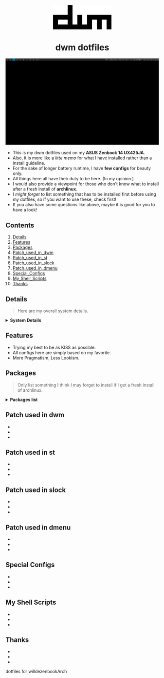 <div align="center">
	<img src="/screenshots/dwm.png">
</div>

<div align="center">
	<h1>dwm dotfiles</h1>
</div>

![](/screenshots/mydwm.png)

- This is my dwm dotfiles used on my **ASUS Zenbook 14 UX425JA**. 
- Also, it is more like a *litte memo* for what I have installed rather than a install guideline.
- For the sake of longer battery runtime, I have **few configs** for beauty only.
- All things here all have their duty to be here. (In my opinion.)
- I would also provide a viewpoint for those who don't know what to install after a fresh install of **archlinux**.
- I *might forget* to list something that has to be installed first before using my dotfiles, so if you want to use these, check first!
- If you also have some questions like above, maybe it is good for you to have a look!

## Contents ##
1. [Details](#Details)
2. [Features](#features)
3. [Packages](#Packages)
3. [Patch_used_in_dwm](#Patch_used_in_dwm)
4. [Patch_used_in_st](#Patch_used_in_st)
5. [Patch_used_in_slock](#Patch_used_in_slock)
6. [Patch_used_in_dmenu](#Patch_used_in_dmenu)
7. [Special_Configs](#Special_Configs)
8. [My_Shell_Scripts](#My_Shell_Scripts)
9. [Thanks](#Thanks)

<a name="Details"></a>
## Details ##
> Here are my overall system details.

<details>
<summary><b>System Details</b></summary>

- **OS**: [archlinux](https://archlinux.org/) --KISS !
- **Shell**: [zsh](https://www.zsh.org/) --COOL !
- **WM**: [dwm](https://dwm.suckless.org/) --100/100
- **Terminal**: [st](https://st.suckless.org/) --st is **st.**!
- **Terminal multiplexer**:[tmux](https://github.com/tmux/tmux/wiki) --Efficiency UP !
- **Screen locker**: [slock](https://tools.suckless.org/slock/) --THE Simplest !
- **Application launcher**: [dmenu](https://tools.suckless.org/dmenu/) --Suckless !
- **Notification**: [Dunst](https://github.com/dunst-project/dunst) --Won't miss from best friend !
- **Video player**: [mpv](https://mpv.io/) --Along with hwdec.
- **Music player**: [cmus](https://cmus.github.io/) --Super Lightweight !
- **Email client**: [Thunderbird](https://www.mozilla.org/thunderbird/) --My love !
- **Clipboard**: [CopyQ](https://github.com/hluk/CopyQ) --My Favorite !
- **Screenshot tool**: [Flameshot](https://flameshot.org/) --Awesome !
- **Archiving and compression**: [unarchiver](https://archlinux.org/packages/community/x86_64/unarchiver/) --Easy to use.
- **Pdf viewer**: [MuPDF](https://mupdf.com/) --Blazing fast !
- **Image viewer**: [eom](https://github.com/mate-desktop/eom) --My eye, your eye.
- **File manager**: [Thunar](https://docs.xfce.org/xfce/thunar/start) --Clean and intuitive !

</details>

<a name="features"></a>
## Features ##
- Trying my best to be as KISS as possible.
- All configs here are simply based on my favorite. 
- More Pragmatism, Less Lookism. 


<a name="Packages"></a>
## Packages ##
> Only list something I think I may forget to install if I get a fresh install of archlinux.

<details>
<summary><b>Packages list</b></summary>

- `xfce4-power-manager`: I use this to control display brightness, which can let your brightness keys of your laptop work perfectly without complex config for binding keys for `xbacklight` or something similar. Also, it can let you manage suspend behavior on your laptop easily.
- `tlp`: [TLP](https://linrunner.de/tlp/index.html) - Optimize Linux Laptop Battery Life.
- `upower`: I use this in one of my scripts to record the **charge-cycles** and **capacity** of my laptop's **battery**.
- `acpi`: I use in the script of my dwm top bar to show the charging status and the script triggered by dmenu to show remaining time.
- `bat`: Cat clone with syntax highlighting and git integration.
- `tree`: A directory listing program displaying a depth indented list of files.
- `thunar`: I also have installed `thunar-volman`, `gvfs`, `tumbler` and `thunar-media-tags-plugin`.
- `w3m`: A browser in terminal, also can act as a pager.
- `htop`: More useful than top, but not too bloated. ~~(Yes, I am TALKING about you --btop)~~
- `xclip`: Command line interface to the X11 clipboard. If you want to copy st's output, you have to install it.
- `seahorse`: You can manage the contents of `gnome-keyring` using `seahorse`.
- `fcitx5`: An input method framework. Also installed: 
    - `fcitx5-anthy` (for Japanese) 
    - `fcitx5-mozc` (for Japanese) 
    - `fcitx5-chewing` (for Chinese)
    - `fcitx5-chinese-addons` (for Chinese) 
    - `fcitx5-configtool` (GUI config tool)  
    - `fcitx5-lua`
- `p7zip`, `unrar`, `unzip`, `zip`: For the support of the formats. Installed with `unarchiver`.
- `intel-media-driver` or `libva-intel-driver`: For hwdec of mpv.
- `mpv-mpris`: Can let you control mpv via `playerctl`.
- `yt-dlp`: For watching live-streaming on `mpv`.
- `intel_gpu_top`: To check if your intel gpu can do hardware acceleration properly.
- `libmad`, `faad2`, `libao`, `libmpcdec`: Optional Deps of `cmus`.

</details>

<a name="Patch_used_in_dwm"></a>
## Patch used in dwm ##
-
-
-

<a name="Patch_used_in_st"></a>
## Patch used in st ##
-
-
-

<a name="Patch_used_in_slock"></a>
## Patch used in slock ##
-
-
-

<a name="Patch_used_in_dmenu"></a>
## Patch used in dmenu ##
-
-
-

<a name="Special_Configs"></a>
## Special Configs ##
-
-
-

<a name="My_Shell_Scripts"></a>
## My Shell Scripts ##
-
-
-

<a name="Thanks"></a>
## Thanks ##
-
-
-







dotfiles for willdezenbookArch 
